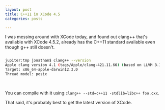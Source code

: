 ```yaml
---
layout: post
title: C++11 in XCode 4.5
categories: posts

---
```


I was messing around with XCode today, and found out clang++ that's available with XCode 4.5.2, already has the C++11 standard available even though g++ still doesn't.

~~~ bash

jupiter:tmp jonathan$ clang++ --version
Apple clang version 4.1 (tags/Apple/clang-421.11.66) (based on LLVM 3.1svn)
Target: x86_64-apple-darwin12.3.0
Thread model: posix

~~~

<br>

You can compile with it using `clang++ --std=c++11 -stdlib=libc++ foo.cxx`.

That said, it's probably best to get the latest version of XCode.